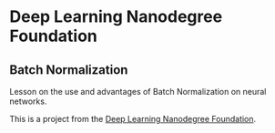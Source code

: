 # Deep Learning Nanodegree Foundation

## Batch Normalization

Lesson on the use and advantages of Batch Normalization on neural networks.

This is a project from the [Deep Learning Nanodegree Foundation](https://www.udacity.com/course/deep-learning-nanodegree-foundation--nd101).